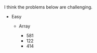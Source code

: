 I think the problems below are challenging.

 - Easy
       
   - Array
   
     - 581
     - 122
     - 414